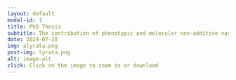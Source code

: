 ```yaml
---
layout: default
modal-id: 1
title: PhD Thesis
subtitle: The contribution of phenotypic and molecular non-additive variance to plant fitness variation in <i>Arabidopsis lyrata</i> populations
date: 2024-07-28
img: alyrata.png
post-img: lyrata.png
alt: image-alt
click: Click on the image to zoom in or download
---
```

